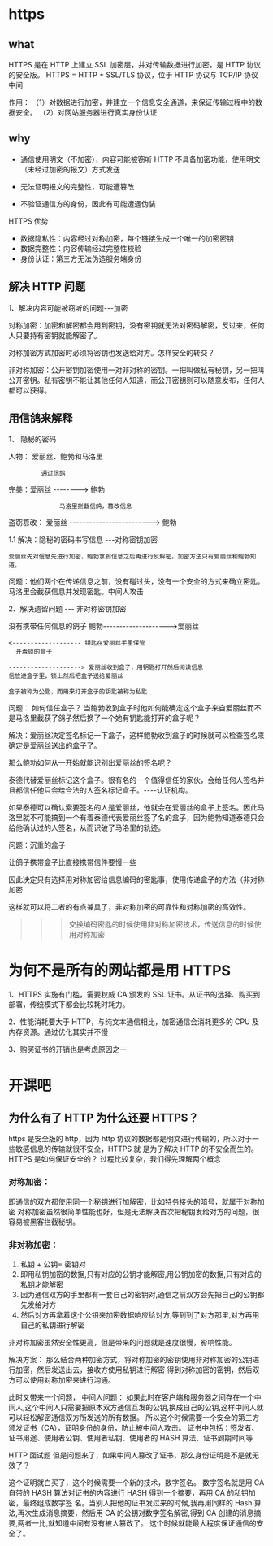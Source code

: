 # https

## what

HTTPS 是在 HTTP 上建立 SSL 加密层，并对传输数据进行加密，是 HTTP 协议的安全版。
HTTPS = HTTP + SSL/TLS 协议，位于 HTTP 协议与 TCP/IP 协议中间

作用：
（1）对数据进行加密，并建立一个信息安全通道，来保证传输过程中的数据安全。
（2）对网站服务器进行真实身份认证

## why

- 通信使用明文（不加密），内容可能被窃听
  HTTP 不具备加密功能，使用明文（未经过加密的报文）方式发送

- 无法证明报文的完整性，可能遭篡改

- 不验证通信方的身份，因此有可能遭遇伪装

HTTPS 优势

- 数据隐私性：内容经过对称加密，每个链接生成一个唯一的加密密钥
- 数据完整性：内容传输经过完整性校验
- 身份认证：第三方无法伪造服务端身份

## 解决 HTTP 问题

1、解决内容可能被窃听的问题---加密

对称加密：加密和解密都会用到密钥，没有密钥就无法对密码解密，反过来，任何人只要持有密钥就能解密了。

对称加密方式加密时必须将密钥也发送给对方。怎样安全的转交？

非对称加密：公开密钥加密使用一对非对称的密钥。一把叫做私有秘钥，另一把叫公开密钥。私有密钥不能让其他任何人知道，而公开密钥则可以随意发布，任何人都可以获得。

## 用信鸽来解释

1、 隐秘的密码

人物： 爱丽丝、鲍勃和马洛里

             通过信鸽

完美：爱丽丝 --------> 鲍勃

                  马洛里拦截信鸽，篡改信息

盗窃篡改： 爱丽丝 -------------------------> 鲍勃

1.1 解决：隐秘的密码书写信息 ---对称密钥加密

```
爱丽丝先对信息先进行加密，鲍勃拿到信息之后再进行反解密。加密方法只有爱丽丝和鲍勃知道。
```

问题：他们两个在传递信息之前，没有碰过头，没有一个安全的方式来确立密匙。马洛里会截获信息并发现密匙。中间人攻击

2、解决遗留问题 --- 非对称密钥加密

没有携带任何信息的鸽子
鲍勃-------------------->爱丽丝

    <------------------- 钥匙在爱丽丝手里保管
      开着锁的盒子

    --------------------> 爱丽丝收到盒子，用钥匙打开然后阅读信息
    信放进盒子里，锁上然后把盒子送给爱丽丝

    盒子被称为公匙，而用来打开盒子的钥匙被称为私匙

问题： 如何信任盒子？
当鲍勃收到盒子时他如何能确定这个盒子来自爱丽丝而不是马洛里截获了鸽子然后换了一个她有钥匙能打开的盒子呢？

解决：爱丽丝决定签名标记一下盒子，这样鲍勃收到盒子的时候就可以检查签名来确定是爱丽丝送出的盒子了。

那么鲍勃如何从一开始就能识别出爱丽丝的签名呢？

泰德代替爱丽丝标记这个盒子。很有名的一个值得信任的家伙，会给任何人签名并且都信任他只会给合法的人签名标记盒子。----认证机构。

如果泰德可以确认索要签名的人是爱丽丝，他就会在爱丽丝的盒子上签名。因此马洛里就不可能搞到一个有着泰德代表爱丽丝签了名的盒子，因为鲍勃知道泰德只会给他确认过的人签名，从而识破了马洛里的轨迹。

问题：沉重的盒子

让鸽子携带盒子比直接携带信件要慢一些

因此决定只有选择用对称加密给信息编码的密匙事，使用传递盒子的方法（非对称加密

这样就可以将二者的有点兼具了，非对称加密的可靠性和对称加密的高效性。

> > > 交换编码密匙的时候使用非对称加密技术，传送信息的时候使用对称加密

# 为何不是所有的网站都是用 HTTPS

1、HTTPS 实施有门槛，需要权威 CA 颁发的 SSL 证书。从证书的选择、购买到部署，传统模式下都会比较耗时耗力。

2、性能消耗要大于 HTTP，与纯文本通信相比，加密通信会消耗更多的 CPU 及内存资源。通过优化其实并不慢

3、购买证书的开销也是考虑原因之一

# 开课吧

## 为什么有了 HTTP 为什么还要 HTTPS？

https 是安全版的 http，因为 http 协议的数据都是明⽂进⾏传输的，所以对于⼀些敏感信息的传输就很不安全，HTTPS 就 是为了解决 HTTP 的不安全⽽⽣的。 HTTPS 是如何保证安全的？ 过程⽐较复杂，我们得先理解两个概念

### 对称加密：

即通信的双⽅都使⽤同⼀个秘钥进⾏加解密，⽐如特务接头的暗号，就属于对称加密
对称加密虽然很简单性能也好，但是⽆法解决⾸次把秘钥发给对⽅的问题，很容易被⿊客拦截秘钥。

### ⾮对称加密：

1. 私钥 + 公钥= 密钥对
2. 即⽤私钥加密的数据,只有对应的公钥才能解密,⽤公钥加密的数据,只有对应的私钥才能解密
3. 因为通信双⽅的⼿⾥都有⼀套⾃⼰的密钥对,通信之前双⽅会先把⾃⼰的公钥都先发给对⽅
4. 然后对⽅再拿着这个公钥来加密数据响应给对⽅,等到到了对⽅那⾥,对⽅再⽤⾃⼰的私钥进⾏解密

⾮对称加密虽然安全性更⾼，但是带来的问题就是速度很慢，影响性能。

解决⽅案：
那么结合两种加密⽅式，将对称加密的密钥使⽤⾮对称加密的公钥进⾏加密，然后发送出去，接收⽅使⽤私钥进⾏解密 得到对称加密的密钥，然后双⽅可以使⽤对称加密来进⾏沟通。

此时⼜带来⼀个问题，
中间⼈问题： 如果此时在客户端和服务器之间存在⼀个中间⼈,这个中间⼈只需要把原本双⽅通信互发的公钥,换成⾃⼰的公钥,这样中间⼈就可以轻松解密通信双⽅所发送的所有数据。 所以这个时候需要⼀个安全的第三⽅颁发证书（CA），证明身份的身份，防⽌被中间⼈攻击。 证书中包括：签发者、证书⽤途、使⽤者公钥、使⽤者私钥、使⽤者的 HASH 算法、证书到期时间等

HTTP ⾯试题 但是问题来了，如果中间⼈篡改了证书，那么身份证明是不是就⽆效了？

这个证明就⽩买了，这个时候需要⼀个新的技术，数字签名。
数字签名就是⽤ CA ⾃带的 HASH 算法对证书的内容进⾏ HASH 得到⼀个摘要，再⽤ CA 的私钥加密，最终组成数字签 名。当别⼈把他的证书发过来的时候,我再⽤同样的 Hash 算法,再次⽣成消息摘要，然后⽤ CA 的公钥对数字签名解密,得到 CA 创建的消息摘要,两者⼀⽐,就知道中间有没有被⼈篡改了。 这个时候就能最⼤程度保证通信的安全了。

